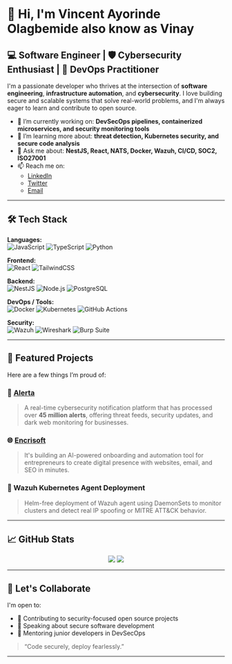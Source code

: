# 👋 Hi, I'm Vincent Ayorinde Olagbemide also know as Vinay

## 💻 Software Engineer | 🛡️ Cybersecurity Enthusiast | 🚀 DevOps Practitioner

I'm a passionate developer who thrives at the intersection of **software engineering**, **infrastructure automation**, and **cybersecurity**. I love building secure and scalable systems that solve real-world problems, and I'm always eager to learn and contribute to open source.

- 🔭 I’m currently working on: **DevSecOps pipelines, containerized microservices, and security monitoring tools**
- 🌱 I’m learning more about: **threat detection, Kubernetes security, and secure code analysis**
- 💬 Ask me about: **NestJS, React, NATS, Docker, Wazuh, CI/CD, SOC2, ISO27001**
- 📫 Reach me on:
  - [LinkedIn](https://www.linkedin.com/in/vincent-olagbemide)
  - [Twitter](https://twitter.com/vincentayorinde)
  - [Email](mailto:vincent@vincenttechblog.com)

---

## 🛠️ Tech Stack

**Languages:**  
![JavaScript](https://img.shields.io/badge/-JavaScript-black?style=flat-square&logo=javascript) ![TypeScript](https://img.shields.io/badge/-TypeScript-black?style=flat-square&logo=typescript) ![Python](https://img.shields.io/badge/-Python-black?style=flat-square&logo=python)

**Frontend:**  
![React](https://img.shields.io/badge/-React-black?style=flat-square&logo=react) ![TailwindCSS](https://img.shields.io/badge/-TailwindCSS-black?style=flat-square&logo=tailwind-css)

**Backend:**  
![NestJS](https://img.shields.io/badge/-NestJS-black?style=flat-square&logo=nestjs) ![Node.js](https://img.shields.io/badge/-Node.js-black?style=flat-square&logo=node.js) ![PostgreSQL](https://img.shields.io/badge/-PostgreSQL-black?style=flat-square&logo=postgresql)

**DevOps / Tools:**  
![Docker](https://img.shields.io/badge/-Docker-black?style=flat-square&logo=docker) ![Kubernetes](https://img.shields.io/badge/-Kubernetes-black?style=flat-square&logo=kubernetes) ![GitHub Actions](https://img.shields.io/badge/-GitHub%20Actions-black?style=flat-square&logo=github-actions)

**Security:**  
![Wazuh](https://img.shields.io/badge/-Wazuh-black?style=flat-square) ![Wireshark](https://img.shields.io/badge/-Wireshark-black?style=flat-square&logo=wireshark) ![Burp Suite](https://img.shields.io/badge/-Burp%20Suite-black?style=flat-square)

---

## 📌 Featured Projects

Here are a few things I’m proud of:

### 🔐 [Alerta](https://usealerta.com)
> A real-time cybersecurity notification platform that has processed over **45 million alerts**, offering threat feeds, security updates, and dark web monitoring for businesses.

### 🌐 [Encrisoft](https://encrisoft)
> It's building an AI-powered onboarding and automation tool for entrepreneurs to create digital presence with websites, email, and SEO in minutes.

### 🔧 Wazuh Kubernetes Agent Deployment
> Helm-free deployment of Wazuh agent using DaemonSets to monitor clusters and detect real IP spoofing or MITRE ATT&CK behavior.

---

## 📈 GitHub Stats

<p align="center">
  <img src="https://github-readme-stats.vercel.app/api?username=vincentayorinde&show_icons=true&theme=radical" />
  <img src="https://github-readme-stats.vercel.app/api/top-langs/?username=vincentayorinde&layout=compact&theme=radical" />
</p>

---

## 🤝 Let's Collaborate

I'm open to:
- 🔭 Contributing to security-focused open source projects
- 📢 Speaking about secure software development
- 🧠 Mentoring junior developers in DevSecOps

> “Code securely, deploy fearlessly.”

---

